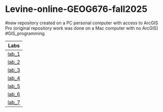 # Levine-online-GEOG676-fall2025
#new repository created on a PC personal computer with access to ArcGIS Pro (original repository work was done on a Mac computer with no ArcGIS)
#GIS_programming

|Labs    |
|:-----:|
|[lab_1](lab1/README.md)|
|[lab_2](lab2/README.md)|
|[lab_3](lab3/README.md)|
|[lab_4](lab4/README.md)|
|[lab_5](lab5/README.md)|
|[lab_6](lab6/README.md)|
|[lab_7](lab7/README.md)|